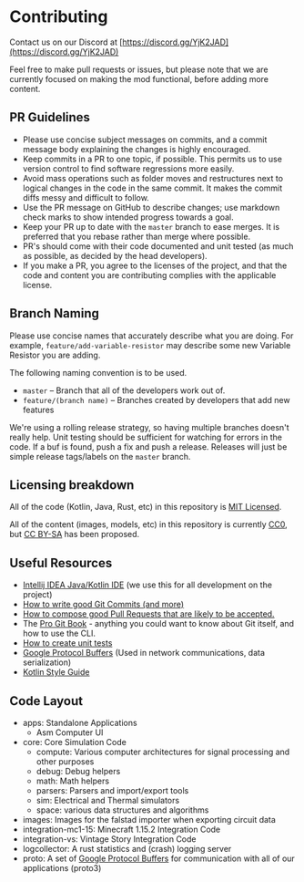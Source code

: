 # Contributing

Contact us on our Discord at [https://discord.gg/YjK2JAD](https://discord.gg/YjK2JAD)

Feel free to make pull requests or issues, but please note that we are currently focused on making the mod functional, before adding more content.

## PR Guidelines

* Please use concise subject messages on commits, and a commit message body explaining the changes is highly encouraged.
* Keep commits in a PR to one topic, if possible. This permits us to use version control to find software regressions more easily.
* Avoid mass operations such as folder moves and restructures next to logical changes in the code in the same commit. It makes the commit diffs messy and difficult to follow.
* Use the PR message on GitHub to describe changes; use markdown check marks to show intended progress towards a goal.
* Keep your PR up to date with the `master` branch to ease merges. It is preferred that you rebase rather than merge where possible.
* PR's should come with their code documented and unit tested (as much as possible, as decided by the head developers).
* If you make a PR, you agree to the licenses of the project, and that the code and content you are contributing complies with the applicable license.

## Branch Naming

Please use concise names that accurately describe what you are doing.
For example, `feature/add-variable-resistor` may describe some new Variable Resistor you are adding.

The following naming convention is to be used.

* `master` – Branch that all of the developers work out of.
* `feature/(branch name)` – Branches created by developers that add new features

We're using a rolling release strategy, so having multiple branches doesn't really help.
Unit testing should be sufficient for watching for errors in the code. If a buf is found, push a fix and push a release.
Releases will just be simple release tags/labels on the `master` branch.

## Licensing breakdown

All of the code (Kotlin, Java, Rust, etc) in this repository is [MIT Licensed](LICENSE.md).

All of the content (images, models, etc) in this repository is currently [CC0](https://creativecommons.org/share-your-work/public-domain/cc0/), but [CC BY-SA](https://creativecommons.org/licenses/by-sa/4.0/) has been proposed.

## Useful Resources

* [Intellij IDEA Java/Kotlin IDE](https://www.jetbrains.com/idea/) (we use this for all development on the project)
* [How to write good Git Commits (and more)](https://chris.beams.io/posts/git-commit/)
* [How to compose good Pull Requests that are likely to be accepted.](https://www.atlassian.com/blog/git/written-unwritten-guide-pull-requests)
* The [Pro Git Book](https://git-scm.com/book/en/v2) - anything you could want to know about Git itself, and how to use the CLI.
* [How to create unit tests](https://www.jetbrains.com/help/idea/create-tests.html)
* [Google Protocol Buffers](https://developers.google.com/protocol-buffers) (Used in network communications, data serialization)
* [Kotlin Style Guide](https://developer.android.com/kotlin/style-guide)

## Code Layout

* apps: Standalone Applications
    * Asm Computer UI
* core: Core Simulation Code
    * compute: Various computer architectures for signal processing and other purposes
    * debug: Debug helpers
    * math: Math helpers
    * parsers: Parsers and import/export tools
    * sim: Electrical and Thermal simulators
    * space: various data structures and algorithms
* images: Images for the falstad importer when exporting circuit data
* integration-mc1-15: Minecraft 1.15.2 Integration Code
* integration-vs: Vintage Story Integration Code
* logcollector: A rust statistics and (crash) logging server
* proto: A set of [Google Protocol Buffers](https://developers.google.com/protocol-buffers) for communication with all of our applications (proto3)
